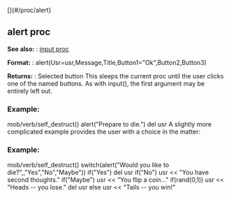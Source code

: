 []{#/proc/alert}
## alert proc
**See also:**
:   [input proc](#/proc/input)
<!-- -->
**Format:**
:   alert(Usr=usr,Message,Title,Button1=\"Ok\",Button2,Button3)
<!-- -->
**Returns:**
:   Selected button
This sleeps the current proc until the user clicks one of the named
buttons. As with input(), the first argument may be entirely left out.
### Example:
mob/verb/self_destruct() alert(\"Prepare to die.\") del usr
A slightly more complicated example provides the user with a choice in
the matter:
### Example:
mob/verb/self_destruct() switch(alert(\"Would you like to
die?\",,\"Yes\",\"No\",\"Maybe\")) if(\"Yes\") del usr if(\"No\") usr
\<\< \"You have second thoughts.\" if(\"Maybe\") usr \<\< \"You flip a
coin\...\" if(rand(0,1)) usr \<\< \"Heads \-- you lose.\" del usr else
usr \<\< \"Tails \-- you win!\"